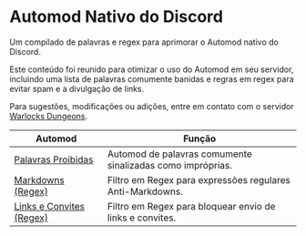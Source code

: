 # Automod Nativo do Discord
Um compilado de palavras e regex para aprimorar o Automod nativo do Discord.

Este conteúdo foi reunido para otimizar o uso do Automod em seu servidor, incluindo uma lista de palavras comumente banidas e regras em regex para evitar spam e a divulgação de links. 

Para sugestões, modificações ou adições, entre em contato com o servidor [Warlocks Dungeons](https://discord.gg/wrJ6aVfDs9).

| Automod                     | Função                                                       |
|-----------------------------|-------------------------------------------------------------|
| [Palavras Proibidas](palavras_banidas)     | Automod de palavras comumente sinalizadas como impróprias. |
| [Markdowns (Regex)](regex_markdowns)      | Filtro em Regex para expressões regulares Anti-Markdowns.  |
| [Links e Convites (Regex)](regex_spam_links) | Filtro em Regex para bloquear envio de links e convites.  |

